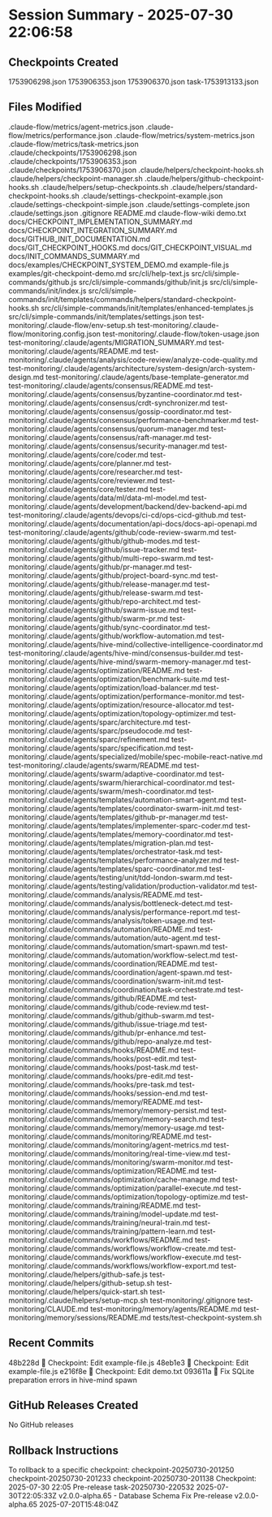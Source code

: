 # Session Summary - 2025-07-30 22:06:58

## Checkpoints Created
1753906298.json
1753906353.json
1753906370.json
task-1753913133.json

## Files Modified
.claude-flow/metrics/agent-metrics.json
.claude-flow/metrics/performance.json
.claude-flow/metrics/system-metrics.json
.claude-flow/metrics/task-metrics.json
.claude/checkpoints/1753906298.json
.claude/checkpoints/1753906353.json
.claude/checkpoints/1753906370.json
.claude/helpers/checkpoint-hooks.sh
.claude/helpers/checkpoint-manager.sh
.claude/helpers/github-checkpoint-hooks.sh
.claude/helpers/setup-checkpoints.sh
.claude/helpers/standard-checkpoint-hooks.sh
.claude/settings-checkpoint-example.json
.claude/settings-checkpoint-simple.json
.claude/settings-complete.json
.claude/settings.json
.gitignore
README.md
claude-flow-wiki
demo.txt
docs/CHECKPOINT_IMPLEMENTATION_SUMMARY.md
docs/CHECKPOINT_INTEGRATION_SUMMARY.md
docs/GITHUB_INIT_DOCUMENTATION.md
docs/GIT_CHECKPOINT_HOOKS.md
docs/GIT_CHECKPOINT_VISUAL.md
docs/INIT_COMMANDS_SUMMARY.md
docs/examples/CHECKPOINT_SYSTEM_DEMO.md
example-file.js
examples/git-checkpoint-demo.md
src/cli/help-text.js
src/cli/simple-commands/github.js
src/cli/simple-commands/github/init.js
src/cli/simple-commands/init/index.js
src/cli/simple-commands/init/templates/commands/helpers/standard-checkpoint-hooks.sh
src/cli/simple-commands/init/templates/enhanced-templates.js
src/cli/simple-commands/init/templates/settings.json
test-monitoring/.claude-flow/env-setup.sh
test-monitoring/.claude-flow/monitoring.config.json
test-monitoring/.claude-flow/token-usage.json
test-monitoring/.claude/agents/MIGRATION_SUMMARY.md
test-monitoring/.claude/agents/README.md
test-monitoring/.claude/agents/analysis/code-review/analyze-code-quality.md
test-monitoring/.claude/agents/architecture/system-design/arch-system-design.md
test-monitoring/.claude/agents/base-template-generator.md
test-monitoring/.claude/agents/consensus/README.md
test-monitoring/.claude/agents/consensus/byzantine-coordinator.md
test-monitoring/.claude/agents/consensus/crdt-synchronizer.md
test-monitoring/.claude/agents/consensus/gossip-coordinator.md
test-monitoring/.claude/agents/consensus/performance-benchmarker.md
test-monitoring/.claude/agents/consensus/quorum-manager.md
test-monitoring/.claude/agents/consensus/raft-manager.md
test-monitoring/.claude/agents/consensus/security-manager.md
test-monitoring/.claude/agents/core/coder.md
test-monitoring/.claude/agents/core/planner.md
test-monitoring/.claude/agents/core/researcher.md
test-monitoring/.claude/agents/core/reviewer.md
test-monitoring/.claude/agents/core/tester.md
test-monitoring/.claude/agents/data/ml/data-ml-model.md
test-monitoring/.claude/agents/development/backend/dev-backend-api.md
test-monitoring/.claude/agents/devops/ci-cd/ops-cicd-github.md
test-monitoring/.claude/agents/documentation/api-docs/docs-api-openapi.md
test-monitoring/.claude/agents/github/code-review-swarm.md
test-monitoring/.claude/agents/github/github-modes.md
test-monitoring/.claude/agents/github/issue-tracker.md
test-monitoring/.claude/agents/github/multi-repo-swarm.md
test-monitoring/.claude/agents/github/pr-manager.md
test-monitoring/.claude/agents/github/project-board-sync.md
test-monitoring/.claude/agents/github/release-manager.md
test-monitoring/.claude/agents/github/release-swarm.md
test-monitoring/.claude/agents/github/repo-architect.md
test-monitoring/.claude/agents/github/swarm-issue.md
test-monitoring/.claude/agents/github/swarm-pr.md
test-monitoring/.claude/agents/github/sync-coordinator.md
test-monitoring/.claude/agents/github/workflow-automation.md
test-monitoring/.claude/agents/hive-mind/collective-intelligence-coordinator.md
test-monitoring/.claude/agents/hive-mind/consensus-builder.md
test-monitoring/.claude/agents/hive-mind/swarm-memory-manager.md
test-monitoring/.claude/agents/optimization/README.md
test-monitoring/.claude/agents/optimization/benchmark-suite.md
test-monitoring/.claude/agents/optimization/load-balancer.md
test-monitoring/.claude/agents/optimization/performance-monitor.md
test-monitoring/.claude/agents/optimization/resource-allocator.md
test-monitoring/.claude/agents/optimization/topology-optimizer.md
test-monitoring/.claude/agents/sparc/architecture.md
test-monitoring/.claude/agents/sparc/pseudocode.md
test-monitoring/.claude/agents/sparc/refinement.md
test-monitoring/.claude/agents/sparc/specification.md
test-monitoring/.claude/agents/specialized/mobile/spec-mobile-react-native.md
test-monitoring/.claude/agents/swarm/README.md
test-monitoring/.claude/agents/swarm/adaptive-coordinator.md
test-monitoring/.claude/agents/swarm/hierarchical-coordinator.md
test-monitoring/.claude/agents/swarm/mesh-coordinator.md
test-monitoring/.claude/agents/templates/automation-smart-agent.md
test-monitoring/.claude/agents/templates/coordinator-swarm-init.md
test-monitoring/.claude/agents/templates/github-pr-manager.md
test-monitoring/.claude/agents/templates/implementer-sparc-coder.md
test-monitoring/.claude/agents/templates/memory-coordinator.md
test-monitoring/.claude/agents/templates/migration-plan.md
test-monitoring/.claude/agents/templates/orchestrator-task.md
test-monitoring/.claude/agents/templates/performance-analyzer.md
test-monitoring/.claude/agents/templates/sparc-coordinator.md
test-monitoring/.claude/agents/testing/unit/tdd-london-swarm.md
test-monitoring/.claude/agents/testing/validation/production-validator.md
test-monitoring/.claude/commands/analysis/README.md
test-monitoring/.claude/commands/analysis/bottleneck-detect.md
test-monitoring/.claude/commands/analysis/performance-report.md
test-monitoring/.claude/commands/analysis/token-usage.md
test-monitoring/.claude/commands/automation/README.md
test-monitoring/.claude/commands/automation/auto-agent.md
test-monitoring/.claude/commands/automation/smart-spawn.md
test-monitoring/.claude/commands/automation/workflow-select.md
test-monitoring/.claude/commands/coordination/README.md
test-monitoring/.claude/commands/coordination/agent-spawn.md
test-monitoring/.claude/commands/coordination/swarm-init.md
test-monitoring/.claude/commands/coordination/task-orchestrate.md
test-monitoring/.claude/commands/github/README.md
test-monitoring/.claude/commands/github/code-review.md
test-monitoring/.claude/commands/github/github-swarm.md
test-monitoring/.claude/commands/github/issue-triage.md
test-monitoring/.claude/commands/github/pr-enhance.md
test-monitoring/.claude/commands/github/repo-analyze.md
test-monitoring/.claude/commands/hooks/README.md
test-monitoring/.claude/commands/hooks/post-edit.md
test-monitoring/.claude/commands/hooks/post-task.md
test-monitoring/.claude/commands/hooks/pre-edit.md
test-monitoring/.claude/commands/hooks/pre-task.md
test-monitoring/.claude/commands/hooks/session-end.md
test-monitoring/.claude/commands/memory/README.md
test-monitoring/.claude/commands/memory/memory-persist.md
test-monitoring/.claude/commands/memory/memory-search.md
test-monitoring/.claude/commands/memory/memory-usage.md
test-monitoring/.claude/commands/monitoring/README.md
test-monitoring/.claude/commands/monitoring/agent-metrics.md
test-monitoring/.claude/commands/monitoring/real-time-view.md
test-monitoring/.claude/commands/monitoring/swarm-monitor.md
test-monitoring/.claude/commands/optimization/README.md
test-monitoring/.claude/commands/optimization/cache-manage.md
test-monitoring/.claude/commands/optimization/parallel-execute.md
test-monitoring/.claude/commands/optimization/topology-optimize.md
test-monitoring/.claude/commands/training/README.md
test-monitoring/.claude/commands/training/model-update.md
test-monitoring/.claude/commands/training/neural-train.md
test-monitoring/.claude/commands/training/pattern-learn.md
test-monitoring/.claude/commands/workflows/README.md
test-monitoring/.claude/commands/workflows/workflow-create.md
test-monitoring/.claude/commands/workflows/workflow-execute.md
test-monitoring/.claude/commands/workflows/workflow-export.md
test-monitoring/.claude/helpers/github-safe.js
test-monitoring/.claude/helpers/github-setup.sh
test-monitoring/.claude/helpers/quick-start.sh
test-monitoring/.claude/helpers/setup-mcp.sh
test-monitoring/.gitignore
test-monitoring/CLAUDE.md
test-monitoring/memory/agents/README.md
test-monitoring/memory/sessions/README.md
tests/test-checkpoint-system.sh

## Recent Commits
48b228d 🔖 Checkpoint: Edit example-file.js
48eb1e3 🔖 Checkpoint: Edit example-file.js
e216f8e 🔖 Checkpoint: Edit demo.txt
093611a 🔧 Fix SQLite preparation errors in hive-mind spawn

## GitHub Releases Created
No GitHub releases

## Rollback Instructions
To rollback to a specific checkpoint:
checkpoint-20250730-201250
checkpoint-20250730-201233
checkpoint-20250730-201138
Checkpoint: 2025-07-30 22:05	Pre-release	task-20250730-220532	2025-07-30T22:05:33Z
v2.0.0-alpha.65 - Database Schema Fix	Pre-release	v2.0.0-alpha.65	2025-07-20T15:48:04Z
